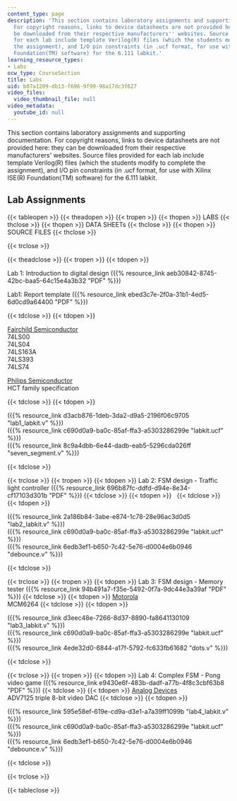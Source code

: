 ```yaml
---
content_type: page
description: 'This section contains laboratory assignments and supporting documentation.
  For copyright reasons, links to device datasheets are not provided here: they can
  be downloaded from their respective manufacturers'' websites. Source files provided
  for each lab include template Verilog(R) files (which the students modify to complete
  the assignment), and I/O pin constraints (in .ucf format, for use with Xilinx ISE(R)
  Foundation(TM) software) for the 6.111 labkit.'
learning_resource_types:
- Labs
ocw_type: CourseSection
title: Labs
uid: b07a1209-db13-f696-9f99-98a17dc3f627
video_files:
  video_thumbnail_file: null
video_metadata:
  youtube_id: null
---
```


This section contains laboratory assignments and supporting documentation. For copyright reasons, links to device datasheets are not provided here: they can be downloaded from their respective manufacturers' websites. Source files provided for each lab include template Verilog(R) files (which the students modify to complete the assignment), and I/O pin constraints (in .ucf format, for use with Xilinx ISE(R) Foundation(TM) software) for the 6.111 labkit.

Lab Assignments
---------------

{{< tableopen >}}
{{< theadopen >}}
{{< tropen >}}
{{< thopen >}}
LABS
{{< thclose >}}
{{< thopen >}}
DATA SHEETs
{{< thclose >}}
{{< thopen >}}
SOURCE FILES
{{< thclose >}}

{{< trclose >}}

{{< theadclose >}}
{{< tropen >}}
{{< tdopen >}}


Lab 1: Introduction to digital design ({{% resource_link aeb30842-8745-42bc-baa5-64c15e4a3b32 "PDF" %}})

Lab1: Report template ({{% resource_link ebed3c7e-2f0a-31b1-4ed5-6d0cd9a64400 "PDF" %}})


{{< tdclose >}}
{{< tdopen >}}


[Fairchild Semiconductor](http://www.fairchildsemi.com/)  
74LS00  
74LS04  
74LS163A  
74LS393  
74LS74

[Philips Semiconductor](https://www.mouser.com/manufacturer/philips-semiconductors/?gclid=Cj0KCQjwsZKJBhC0ARIsAJ96n3UpfI0N8WW8IW6dlFKRG2SgtaRG8CpynKsI0NiCIfNDuebb096JuaUaAmbzEALw_wcB)  
HCT family specification


{{< tdclose >}}
{{< tdopen >}}


({{% resource_link d3acb876-1deb-3da2-d9a5-2196f06c9705 "lab1\_labkit.v" %}})  
({{% resource_link c690d0a9-ba0c-85af-ffa3-a5303286299e "labkit.ucf" %}})  
({{% resource_link 8c9a4dbb-6e44-dadb-eab5-5296cda026ff "seven\_segment.v" %}})


{{< tdclose >}}

{{< trclose >}}
{{< tropen >}}
{{< tdopen >}}
Lab 2: FSM design - Traffic light controller ({{% resource_link 696b87fc-ddfd-d94e-8e34-cf17103d301b "PDF" %}})
{{< tdclose >}}
{{< tdopen >}}
 
{{< tdclose >}}
{{< tdopen >}}


({{% resource_link 2a186b84-3abe-e874-1c78-28e96ac3d0d5 "lab2\_labkit.v" %}})  
({{% resource_link c690d0a9-ba0c-85af-ffa3-a5303286299e "labkit.ucf" %}})  
({{% resource_link 6edb3ef1-b650-7c42-5e76-d0004e6b0946 "debounce.v" %}})


{{< tdclose >}}

{{< trclose >}}
{{< tropen >}}
{{< tdopen >}}
Lab 3: FSM design - Memory tester ({{% resource_link 94b491a7-f35e-5492-0f7a-9dc44e3a39af "PDF" %}})
{{< tdclose >}}
{{< tdopen >}}
[Motorola](http://www.motorola.com/)  
MCM6264
{{< tdclose >}}
{{< tdopen >}}


({{% resource_link d3eec48e-7266-8d37-8890-fa8641130109 "lab3\_labkit.v" %}})  
({{% resource_link c690d0a9-ba0c-85af-ffa3-a5303286299e "labkit.ucf" %}})  
({{% resource_link 4ede32d0-6844-a17f-5792-fc633fb61682 "dots.v" %}})


{{< tdclose >}}

{{< trclose >}}
{{< tropen >}}
{{< tdopen >}}
Lab 4: Complex FSM - Pong video game ({{% resource_link e9430e6f-483b-dadf-a77b-4f8c3cbf63b8 "PDF" %}})
{{< tdclose >}}
{{< tdopen >}}
[Analog Devices](http://www.analog.com/)  
ADV7125 triple 8-bit video DAC
{{< tdclose >}}
{{< tdopen >}}


({{% resource_link 595e58ef-619e-cd9a-d3e1-a7a39ff1099b "lab4\_labkit.v" %}})  
({{% resource_link c690d0a9-ba0c-85af-ffa3-a5303286299e "labkit.ucf" %}})  
({{% resource_link 6edb3ef1-b650-7c42-5e76-d0004e6b0946 "debounce.v" %}})


{{< tdclose >}}

{{< trclose >}}

{{< tableclose >}}